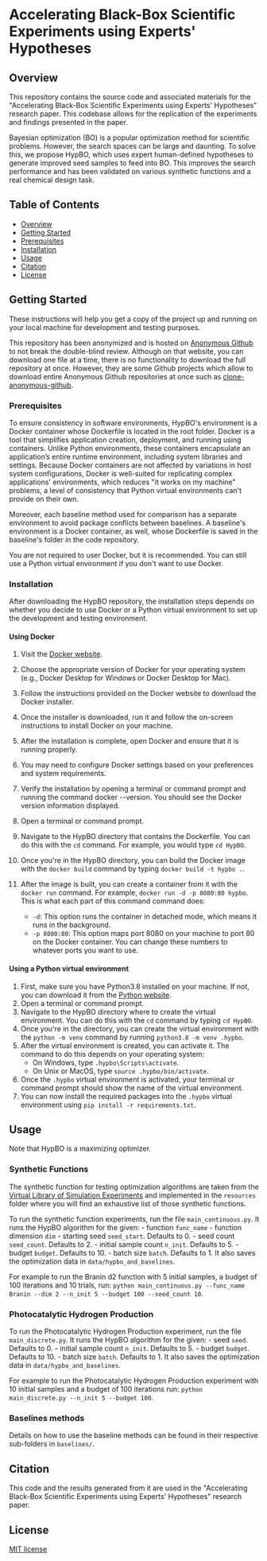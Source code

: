 # Accelerating Black-Box Scientific Experiments using Experts' Hypotheses

## Overview

This repository contains the source code and associated materials for the "Accelerating Black-Box Scientific Experiments using Experts' Hypotheses" research paper. This codebase allows for the replication of the experiments and findings presented in the paper.

Bayesian optimization (BO) is a popular optimization method for scientific problems. However, the search spaces can be large and daunting. To solve this, we propose HypBO, which uses expert human-defined hypotheses to generate improved seed samples to feed into BO. This improves the search performance and has been validated on various synthetic functions and a real chemical design task.

## Table of Contents

- [Overview](#overview)
- [Getting Started](#getting-started)
- [Prerequisites](#prerequisites)
- [Installation](#installation)
- [Usage](#usage)
- [Citation](#citation)
- [License](#license)

## Getting Started

These instructions will help you get a copy of the project up and running on your local machine for development and testing purposes.

This repository has been anonymized and is hosted on [Anonymous Github](https://anonymous.4open.science/r/HypBO/) to not break the double-blind review. Although on that website, you can download one file at a time, there is no functionality to download the full repository at once. However, they are some Github projects which allow to download entire Anonymous Github repositories at once such as [clone-anonymous-github](https://github.com/fedebotu/clone-anonymous-github).

### Prerequisites

To ensure consistency in software environments, HypBO's environment is a Docker container whose Dockerfile is located in the root folder. Docker is a tool that simplifies application creation, deployment, and running using containers. Unlike Python environments, these containers encapsulate an application’s entire runtime environment, including system libraries and settings. Because Docker containers are not affected by variations in host system configurations, Docker is well-suited for replicating complex applications' environments, which reduces "it works on my machine" problems, a level of consistency that Python virtual environments can't provide on their own.

Moreover, each baseline method used for comparison has a separate environment to avoid package conflicts between baselines. A baseline's environment is a Docker container, as well, whose Dockerfile is saved in the baseline's folder in the code repository.

You are not required to user Docker, but it is recommended. You can still use a Python virtual environment if you don't want to use Docker.

### Installation

After downloading the HypBO repository, the installation steps depends on whether you decide to use Docker or a Python virtual environment to set up the development and testing environment.

#### Using Docker

1. Visit the [Docker website](https://docs.docker.com/get-docker/).
2. Choose the appropriate version of Docker for your operating system (e.g., Docker Desktop for Windows or Docker Desktop for Mac).
3. Follow the instructions provided on the Docker website to download the Docker installer.
4. Once the installer is downloaded, run it and follow the on-screen instructions to install Docker on your machine.
5. After the installation is complete, open Docker and ensure that it is running properly.
6. You may need to configure Docker settings based on your preferences and system requirements.
7. Verify the installation by opening a terminal or command prompt and running the command docker --version. You should see the Docker version information displayed.
8. Open a terminal or command prompt.
9. Navigate to the HypBO directory that contains the Dockerfile. You can do this with the `cd` command. For example, you would type `cd HypBO`.
10. Once you're in the HypBO directory, you can build the Docker image with the `docker build` command by typing `docker build -t hypbo .`.
11. After the image is built, you can create a container from it with the `docker run` command. For example, `docker run -d -p 8080:80 hypbo`. This is what each part of this command command does:

    - `-d`: This option runs the container in detached mode, which means it runs in the background.
    - `-p 8080:80`: This option maps port 8080 on your machine to port 80 on the Docker container. You can change these numbers to whatever ports you want to use.

#### Using a Python virtual environment

1. First, make sure you have Python3.8 installed on your machine. If not, you can download it from the [Python website](https://www.python.org/downloads/).
2. Open a terminal or command prompt.
3. Navigate to the HypBO directory where to create the virtual environment. You can do this with the `cd` command by typing `cd HypBO`.
4. Once you're in the directory, you can create the virtual environment with the `python -m venv` command by running `python3.8 -m venv .hypbo`.
5. After the virtual environment is created, you can activate it. The command to do this depends on your operating system:
   - On Windows, type `.hypbo\Scripts\activate`.
   - On Unix or MacOS, type `source .hypbo/bin/activate`.
6. Once the `.hypbo` virtual environment is activated, your terminal or command prompt should show the name of the virtual environment.
7. You can now install the required packages into the `.hypbo` virtual environment using `pip install -r requirements.txt`.

## Usage

Note that HypBO is a maximizing optimizer.
### Synthetic Functions
The synthetic function for testing optimization algorithms are taken from the [Virtual Library of Simulation Experiments](https://www.sfu.ca/~ssurjano/optimization.html) and implemented in the `resources` folder where you will find an exhaustive list of those synthetic functions.

To run the synthetic function experiments, run the file `main_continuous.py`. It runs the HypBO algorithm for the given:
    - function `func_name`
    - function dimension `dim`
    - starting seed `seed_start`. Defaults to 0.
    - seed count `seed_count`. Defaults to 2.
    - initial sample count `n_init`. Defaults to 5.
    - budget `budget`. Defaults to 10.
    - batch size `batch`. Defaults to 1.
It also saves the optimization data in `data/hypbo_and_baselines`.

For example to run the Branin d2 function with 5 initial samples, a budget of 100 iterations and 10 trials, run: `python main_continuous.py --func_name Branin --dim 2 --n_init 5 --budget 100 --seed_count 10`.

### Photocatalytic Hydrogen Production

To run the Photocatalytic Hydrogen Production experiment, run the file `main_discrete.py`. It runs the HypBO algorithm for the given:
    - seed `seed`. Defaults to 0.
    - initial sample count `n_init`. Defaults to 5.
    - budget `budget`. Defaults to 10.
    - batch size `batch`. Defaults to 1.
It also saves the optimization data in `data/hypbo_and_baselines`.

For example to run the Photocatalytic Hydrogen Production experiment with 10 initial samples and a budget of 100 iterations run: `python main_discrete.py --n_init 5 --budget 100`.

### Baselines methods

Details on how to use the baseline methods can be found in their respective sub-folders in `baselines/`.

## Citation
This code and the results generated from it are used in the "Accelerating Black-Box Scientific Experiments using Experts' Hypotheses" research paper.


## License
[MIT license](https://opensource.org/license/mit/)


